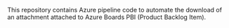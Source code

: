 This repository contains Azure pipeline code to automate the download of an attachment attached to Azure Boards PBI (Product Backlog Item).
